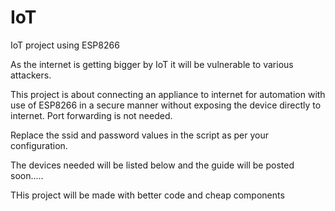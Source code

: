 # IoT
IoT project using ESP8266

As the internet is getting bigger by IoT it will be vulnerable to various attackers.

This project is about connecting an appliance to internet for automation with use of ESP8266 in a secure manner without exposing the device directly to internet. Port forwarding is not needed.

Replace the ssid and password values in the script as per your configuration.

The devices needed will be listed below and the guide will be posted soon.....



THis project will be made with better code and cheap components
